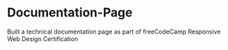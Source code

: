 # Documentation-Page
Built a technical documentation page as part of freeCodeCamp Responsive Web Design Certification
